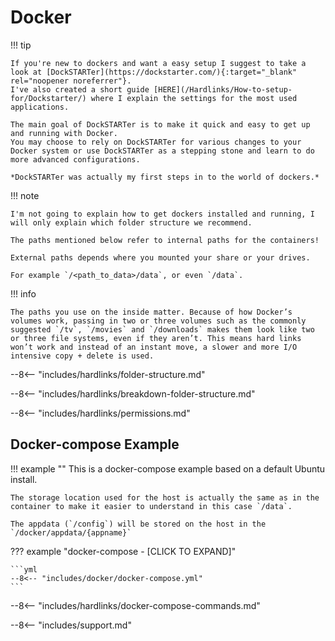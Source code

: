 # Docker

!!! tip

    If you're new to dockers and want a easy setup I suggest to take a look at [DockSTARTer](https://dockstarter.com/){:target="_blank" rel="noopener noreferrer"}.
    I've also created a short guide [HERE](/Hardlinks/How-to-setup-for/Dockstarter/) where I explain the settings for the most used applications.

    The main goal of DockSTARTer is to make it quick and easy to get up and running with Docker.
    You may choose to rely on DockSTARTer for various changes to your Docker system or use DockSTARTer as a stepping stone and learn to do more advanced configurations.

    *DockSTARTer was actually my first steps in to the world of dockers.*

!!! note

    I'm not going to explain how to get dockers installed and running, I will only explain which folder structure we recommend.

    The paths mentioned below refer to internal paths for the containers!

    External paths depends where you mounted your share or your drives.

    For example `/<path_to_data>/data`, or even `/data`.

!!! info

    The paths you use on the inside matter. Because of how Docker’s volumes work, passing in two or three volumes such as the commonly suggested `/tv`, `/movies` and `/downloads` makes them look like two or three file systems, even if they aren’t. This means hard links won’t work and instead of an instant move, a slower and more I/O intensive copy + delete is used.

--8<-- "includes/hardlinks/folder-structure.md"

--8<-- "includes/hardlinks/breakdown-folder-structure.md"

--8<-- "includes/hardlinks/permissions.md"

## Docker-compose Example

!!! example ""
    This is a docker-compose example based on a default Ubuntu install.

    The storage location used for the host is actually the same as in the container to make it easier to understand in this case `/data`.

    The appdata (`/config`) will be stored on the host in the `/docker/appdata/{appname}`

??? example "docker-compose - [CLICK TO EXPAND]"

    ```yml
    --8<-- "includes/docker/docker-compose.yml"
    ```

--8<-- "includes/hardlinks/docker-compose-commands.md"

--8<-- "includes/support.md"
